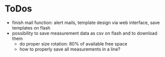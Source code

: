 # ToDos

- finish mail function: alert mails, template design via web interface, save templates on flash
- possibility to save measurement data as csv on flash and to download them
  - do proper size rotation: 80% of available free space
  - how to properly save all measurements in a line?
